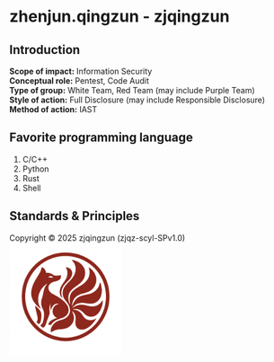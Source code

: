 # zhenjun.qingzun - zjqingzun



## Introduction
__Scope of impact:__ Information Security <br> 
__Conceptual role:__ Pentest, Code Audit <br>
__Type of group:__ White Team, Red Team (may include Purple Team) <br>
__Style of action:__ Full Disclosure (may include Responsible Disclosure) <br>
__Method of action:__ IAST <br>


## Favorite programming language
1. C/C++
2. Python
3. Rust
4. Shell


## Standards & Principles
Copyright © 2025 zjqingzun (zjqz-scyl-SPv1.0) <br>
<img src="prod/zjqz-scyl-splatest.png" alt="zjqz-scyl-Spv1.0" width="200" height="200"> <br>